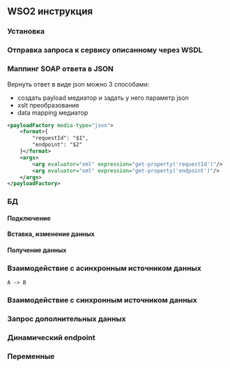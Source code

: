 ## WSO2 инструкция
### Установка
### Отправка запроса к сервису описанному через WSDL
### Маппинг SOAP ответа в JSON
Вернуть ответ в виде json можно 3 способами:
- создать payload медиатор и задать у него параметр json
- xslt преобразование
- data mapping медиатор
```xml
<payloadFactory media-type="json">
    <format>{
        "requestId": "$1",
        "endpoint": "$2"	
    }</format>
    <args>
        <arg evaluator="xml" expression="get-property('requestId')"/>
        <arg evaluator="xml" expression="get-property('endpoint')"/>
    </args>
</payloadFactory>
```
### БД
#### Подключение
#### Вставка, изменение данных
#### Получение данных
### Взаимодействие с асинхронным источником данных
```puml
A -> B
```
### Взаимодействие с синхронным источником данных
### Запрос дополнительных данных
### Динамический endpoint
### Переменные